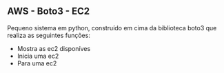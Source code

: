 ## AWS - Boto3 - EC2

Pequeno sistema em python, construído em cima da biblioteca boto3 que realiza as seguintes funções:
- Mostra as ec2 disponíves
- Inicia uma ec2
- Para uma ec2